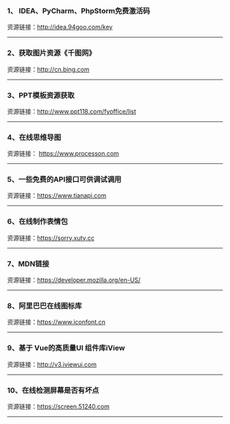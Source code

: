 ### 1、 IDEA、PyCharm、PhpStorm免费激活码
资源链接：http://idea.94goo.com/key
 ***
### 2、获取图片资源《千图网》
资源链接：http://cn.bing.com
 ***
### 3、PPT模板资源获取
资源链接：http://www.ppt118.com/fyoffice/list
  ***
### 4、在线思维导图
 资源链接： https://www.processon.com
 ***
### 5、一些免费的API接口可供调试调用
资源链接：https://www.tianapi.com
 ***
### 6、在线制作表情包
资源链接：https://sorry.xuty.cc
 ***
### 7、MDN链接
资源链接：https://developer.mozilla.org/en-US/
 ***
### 8、阿里巴巴在线图标库
资源链接：https://www.iconfont.cn
 ***
### 9、基于 Vue的高质量UI 组件库iView
资源链接：http://v3.iviewui.com
 ***
### 10、在线检测屏幕是否有坏点
资源链接：https://screen.51240.com
 ***
